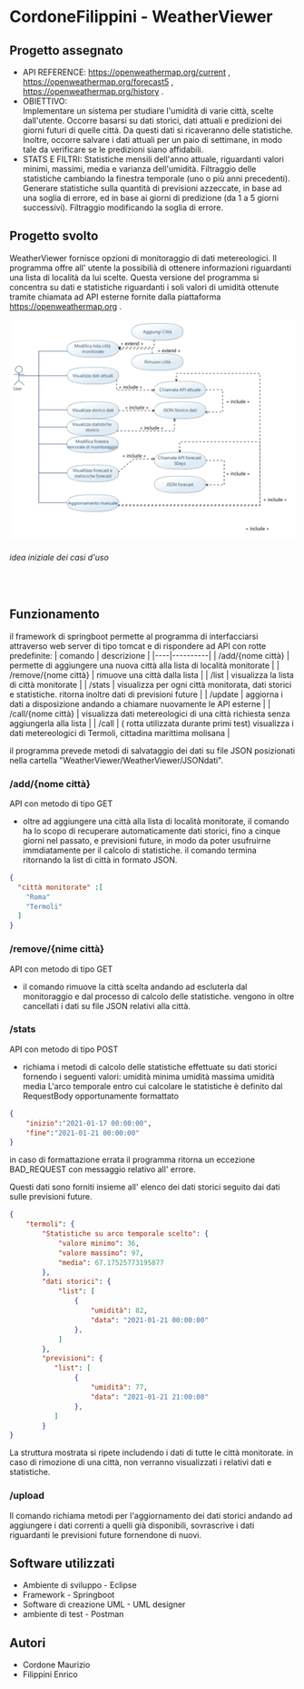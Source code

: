 # CordoneFilippini - WeatherViewer

## Progetto assegnato
- API REFERENCE: 
  https://openweathermap.org/current ,  
  https://openweathermap.org/forecast5 ,
  https://openweathermap.org/history .
- OBIETTIVO:  
  Implementare un sistema per studiare l'umidità di varie città, scelte dall'utente. Occorre basarsi su dati storici, dati attuali e predizioni dei giorni futuri di quelle città.   Da questi dati si ricaveranno delle statistiche. Inoltre, occorre salvare i dati attuali per un paio di settimane, in modo tale da verificare se le predizioni siano affidabili.
- STATS E FILTRI: 
  Statistiche mensili dell'anno attuale, riguardanti valori minimi, massimi, media e varianza dell'umidità. Filtraggio delle statistiche cambiando la finestra temporale 
  (uno o più anni precedenti). 
  Generare statistiche sulla quantità di previsioni azzeccate, in base ad una soglia di errore, ed in base ai giorni di predizione (da 1 a 5 giorni successivi). 
  Filtraggio modificando la soglia di errore.

## Progetto svolto
WeatherViewer fornisce opzioni di monitoraggio di dati metereologici.
Il programma offre all' utente la possibilià di ottenere informazioni riguardanti una lista di località da lui scelte.
Questa versione del programma si concentra su dati e statistiche riguardanti i soli valori di umidità ottenute tramite chiamata ad API esterne fornite dalla piattaforma https://openweathermap.org . 

<p>
  <img src = "https://github.com/CordoneMaurizio/CordoneFilippini-JavaProject/blob/main/WeatherViewerUML/OpenWheather_UseCase.jpg">
    <h6> idea iniziale dei casi d'uso
    </h6>
  <img>
 </p>
 
## Funzionamento
il framework di springboot permette al programma di interfacciarsi attraverso web server di tipo tomcat e di rispondere ad API con rotte predefinite:
| comando | descrizione |
|----|----------|
| /add/{nome città} | permette di aggiungere una nuova città alla lista di località monitorate |
| /remove/{nome città} | rimuove una città dalla lista |
| /list | visualizza la lista di città monitorate |
| /stats | visualizza per ogni città monitorata, dati storici e statistiche. ritorna inoltre dati di previsioni future |
| /update | aggiorna i dati a disposizione andando a chiamare nuovamente le API esterne |
| /call/{nome città} | visualizza dati metereologici di una città richiesta senza aggiungerla alla lista |
| /call | ( rotta utilizzata durante  primi test) visualizza i dati metereologici di Termoli, cittadina marittima molisana |

il programma prevede metodi di salvataggio dei dati su file JSON posizionati nella cartella "WeatherViewer/WeatherViewer/JSONdati".

### /add/{nome città}

API con metodo di tipo GET
- oltre ad aggiungere una città alla lista di località monitorate, il comando ha lo scopo di recuperare automaticamente dati storici, fino a cinque giorni nel passato, e previsioni future, in modo da poter usufruirne immdiatamente per il calcolo di statistiche.
il comando termina ritornando la list di città in formato JSON.

```json 
{
  "città monitorate" :[
    "Roma"
    "Termoli"
  ]  
}
```
### /remove/{nime città}

API con metodo di tipo GET 
- il comando rimuove la città scelta andando ad escluterla dal monitoraggio e dal processo di calcolo delle statistiche.
vengono in oltre cancellati i dati su file JSON relativi alla città.

### /stats

API con metodo di tipo POST
- richiama i metodi di calcolo delle statistiche effettuate su dati storici fornendo i seguenti valori:
umidità minima
umidità massima
umidità media
L'arco temporale entro cui calcolare le statistiche è definito dal RequestBody opportunamente formattato

```json 
{
    "inizio":"2021-01-17 00:00:00",
    "fine":"2021-01-21 00:00:00"
}
```
in caso di formattazione errata il programma ritorna un eccezione BAD_REQUEST con messaggio relativo all' errore.

Questi dati sono forniti insieme all' elenco dei dati storici seguito dai dati sulle previsioni future.

```json 
{
    "termoli": {
        "Statistiche su arco temporale scelto": {
            "valore minimo": 36,
            "valore massimo": 97,
            "media": 67.17525773195877
        },
        "dati storici": {
            "list": [
                {
                    "umidità": 82,
                    "data": "2021-01-21 00:00:00"
                },
            ]            
        },
        "previsioni": {
           "list": [
                {
                    "umidità": 77,
                    "data": "2021-01-21 21:00:00"
                },
           ]                   
        }      
}             
```
La struttura mostrata si ripete includendo i dati di tutte le città monitorate.
in caso di rimozione di una città, non verranno visualizzati i relativi dati e statistiche.

### /upload

Il comando richiama metodi per l'aggiornamento dei dati storici andando ad aggiungere i dati correnti a quelli già disponibili,
sovrascrive i dati riguardanti le previsioni future fornendone di nuovi.

## Software utilizzati

- Ambiente di sviluppo - Eclipse
- Framework - Springboot
- Software di creazione UML - UML designer
- ambiente di test - Postman

## Autori

- Cordone Maurizio
- Filippini Enrico



